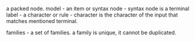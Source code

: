 a packed node.
model - 
	an item or  syntax node
	- syntax node is a terminal	
label -
	a character or rule 
	- character is the character of the input that matches  mentioned terminal.
	
families - a set of families. a family is unique, it cannot be duplicated.
